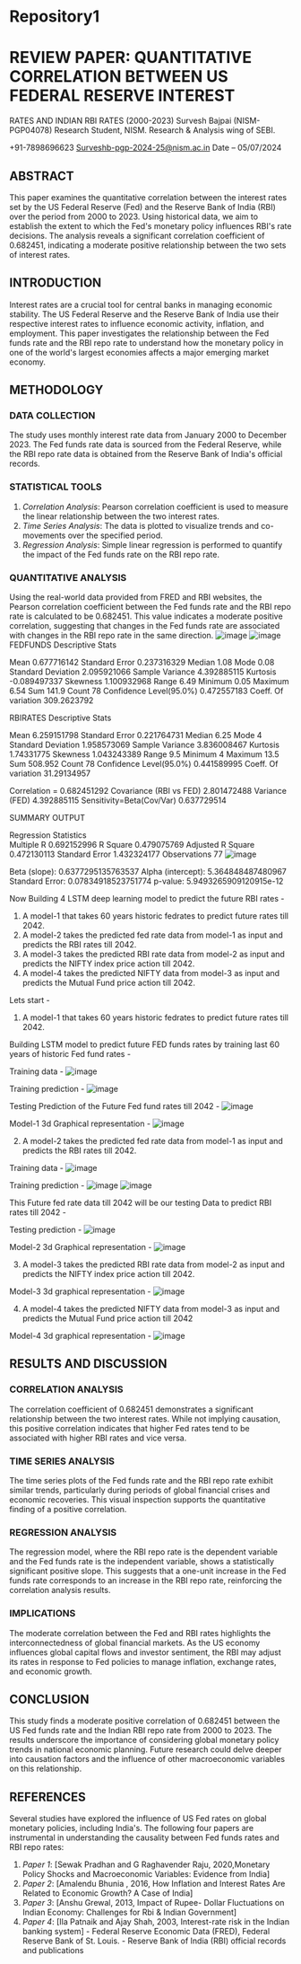 # Repository1
 # REVIEW PAPER: QUANTITATIVE CORRELATION BETWEEN US FEDERAL RESERVE INTEREST 
RATES AND INDIAN RBI RATES (2000-2023) 
Survesh Bajpai (NISM-PGP04078)
Research Student, NISM.
Research & Analysis wing of SEBI.

+91-7898696623 
Surveshb-pgp-2024-25@nism.ac.in 
Date – 05/07/2024 
## ABSTRACT 
This paper examines the quantitative correlation between the interest rates set by the US Federal Reserve (Fed) 
and the Reserve Bank of India (RBI) over the period from 2000 to 2023. Using historical data, we aim to establish 
the extent to which the Fed's monetary policy influences RBI's rate decisions. The analysis reveals a significant 
correlation coefficient of 0.682451, indicating a moderate positive relationship between the two sets of interest 
rates. 
## INTRODUCTION 
Interest rates are a crucial tool for central banks in managing economic stability. The US Federal Reserve and the 
Reserve Bank of India use their respective interest rates to influence economic activity, inflation, and employment. 
This paper investigates the relationship between the Fed funds rate and the RBI repo rate to understand how the 
monetary policy in one of the world's largest economies affects a major emerging market economy. 
## METHODOLOGY 
### DATA COLLECTION 
The study uses monthly interest rate data from January 2000 to December 2023. The Fed funds rate data is 
sourced from the Federal Reserve, while the RBI repo rate data is obtained from the Reserve Bank of India's official 
records.  
### STATISTICAL TOOLS 
1. *Correlation Analysis*: Pearson correlation coefficient is used to measure the linear relationship between the 
two interest rates. 
2. *Time Series Analysis*: The data is plotted to visualize trends and co-movements over the specified period. 
3. *Regression Analysis*: Simple linear regression is performed to quantify the impact of the Fed funds rate on the 
RBI repo rate. 
### QUANTITATIVE ANALYSIS 
Using the real-world data provided from FRED and RBI websites, the Pearson correlation coefficient between the 
Fed funds rate and the RBI repo rate is calculated to be 0.682451. This value indicates a moderate positive 
correlation, suggesting that changes in the Fed funds rate are associated with changes in the RBI repo rate in the 
same direction. 
![image](https://github.com/user-attachments/assets/03455b52-f4f1-4c24-93b9-0fa7830e464a)
![image](https://github.com/user-attachments/assets/e2270072-c796-4301-8390-24cd3dd2d06f)
FEDFUNDS Descriptive Stats	
	
Mean	0.677716142
Standard Error	0.237316329
Median	1.08
Mode	0.08
Standard Deviation	2.095921066
Sample Variance	4.392885115
Kurtosis	-0.089497337
Skewness	1.100932968
Range	6.49
Minimum	0.05
Maximum	6.54
Sum	141.9
Count	78
Confidence Level(95.0%)	0.472557183
Coeff. Of variation	309.2623792
	
	
RBIRATES Descriptive Stats	
	
Mean	6.259151798
Standard Error	0.221764731
Median	6.25
Mode	4
Standard Deviation	1.958573069
Sample Variance	3.836008467
Kurtosis	1.74331775
Skewness	1.043243389
Range	9.5
Minimum	4
Maximum	13.5
Sum	508.952
Count	78
Confidence Level(95.0%)	0.441589995
Coeff. Of variation	31.29134957
	
	
Correlation = 	0.682451292
Covariance (RBI vs FED)	2.801472488
Variance (FED)	4.392885115
Sensitivity=Beta(Cov/Var)	0.637729514
	
SUMMARY OUTPUT	
	
Regression Statistics	
Multiple R	0.692152996
R Square	0.479075769
Adjusted R Square	0.472130113
Standard Error	1.432324177
Observations	77
![image](https://github.com/user-attachments/assets/7c2df257-272b-4878-a85a-d1c269a4fd20)

Beta (slope): 0.6377295135763537
Alpha (intercept): 5.364848487480967
Standard Error: 0.07834918523751774
p-value: 5.9493265909120915e-12

Now Building 4 LSTM deep learning model to predict the future RBI rates -

1) A model-1 that takes 60 years historic fedrates to predict future rates till 2042.
2) A model-2 takes the predicted fed rate data from model-1 as input and predicts the RBI rates till 2042.
3) A model-3 takes the predicted RBI rate data from model-2 as input and predicts the NIFTY index price action till 2042.
4) A model-4 takes the predicted NIFTY    data from model-3 as input and predicts the Mutual Fund price action till 2042.

Lets start -

1) A model-1 that takes 60 years historic fedrates to predict future rates till 2042.
   
Building LSTM model to predict future FED funds rates by training last 60 years of historic Fed fund rates -

Training data -
![image](https://github.com/user-attachments/assets/f3929433-ae52-49a3-ac4d-3135c207ca47)

Training prediction -
![image](https://github.com/user-attachments/assets/9791d963-48b7-4280-8aba-5746ab9c7415)


Testing Prediction of the Future Fed fund rates till 2042 -
![image](https://github.com/user-attachments/assets/4489b34a-1d0e-4419-b722-036c9e06690a)

Model-1 3d Graphical representation -
![image](https://github.com/user-attachments/assets/5e88dc99-5f29-4e0c-9e96-ad5468de470c)



2) A model-2 takes the predicted fed rate data from model-1 as input and predicts the RBI rates till 2042.

Training data -
![image](https://github.com/user-attachments/assets/f81f91f4-7c01-4ccf-a84a-86cc30194a02)

Training prediction -
![image](https://github.com/user-attachments/assets/3d48bb7b-d79b-4156-a172-d7ee4f4ef73c)
![image](https://github.com/user-attachments/assets/c8a63e68-b6ee-4546-b7a4-bd4e2a5747ae)


This Future fed rate data till 2042 will be our testing Data to predict RBI rates till 2042 -

Testing prediction - 
![image](https://github.com/user-attachments/assets/ad1eb8e1-8434-4b97-9290-7758bfca5bfb)

Model-2 3d Graphical representation -
![image](https://github.com/user-attachments/assets/feb144bb-7129-4bf8-af6d-5ac387a0181c)

3) A model-3 takes the predicted RBI rate data from model-2 as input and predicts the NIFTY index price action till 2042.

Model-3 3d graphical representation -
![image](https://github.com/user-attachments/assets/7d63802e-6088-4069-82f9-8b5cec901b5f)


4) A model-4 takes the predicted NIFTY    data from model-3 as input and predicts the Mutual Fund price action till 2042

Model-4 3d graphical representation -
![image](https://github.com/user-attachments/assets/7d63802e-6088-4069-82f9-8b5cec901b5f)


## RESULTS AND DISCUSSION 
### CORRELATION ANALYSIS 
The correlation coefficient of 0.682451 demonstrates a significant relationship between the two interest rates. 
While not implying causation, this positive correlation indicates that higher Fed rates tend to be associated with 
higher RBI rates and vice versa. 
### TIME SERIES ANALYSIS 
The time series plots of the Fed funds rate and the RBI repo rate exhibit similar trends, particularly during periods 
of global financial crises and economic recoveries. This visual inspection supports the quantitative finding of a 
positive correlation. 
### REGRESSION ANALYSIS 
The regression model, where the RBI repo rate is the dependent variable and the Fed funds rate is the 
independent variable, shows a statistically significant positive slope. This suggests that a one-unit increase in the 
Fed funds rate corresponds to an increase in the RBI repo rate, reinforcing the correlation analysis results. 
### IMPLICATIONS 
The moderate correlation between the Fed and RBI rates highlights the interconnectedness of global financial 
markets. As the US economy influences global capital flows and investor sentiment, the RBI may adjust its rates in 
response to Fed policies to manage inflation, exchange rates, and economic growth. 
## CONCLUSION 
This study finds a moderate positive correlation of 0.682451 between the US Fed funds rate and the Indian RBI 
repo rate from 2000 to 2023. The results underscore the importance of considering global monetary policy trends 
in national economic planning. Future research could delve deeper into causation factors and the influence of 
other macroeconomic variables on this relationship. 
## REFERENCES 
Several studies have explored the influence of US Fed rates on global monetary policies, including India's. The 
following four papers are instrumental in understanding the causality between Fed funds rates and RBI repo rates: 
1. *Paper 1*: [Sewak Pradhan and G Raghavender Raju, 2020,Monetary Policy Shocks and Macroeconomic 
Variables: Evidence from India]  
2. *Paper 2*: [Amalendu Bhunia , 2016, How Inflation and Interest Rates Are Related to Economic Growth? A Case 
of India] 
3. *Paper 3*: [Anshu Grewal, 2013, Impact of Rupee- Dollar Fluctuations on Indian Economy: Challenges for Rbi & 
Indian Government] 
4. *Paper 4*: [Ila Patnaik and Ajay Shah, 2003, Interest-rate risk in the Indian banking system] - Federal Reserve Economic Data (FRED), Federal Reserve Bank of St. Louis. - Reserve Bank of India (RBI) official records and publications 



